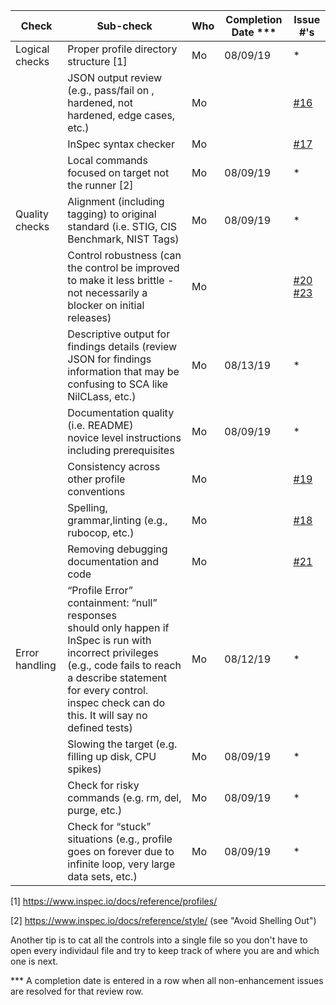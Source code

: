 | Check          | Sub-check                                                                         | Who | Completion Date *** | Issue #'s |
|----------------|-----------------------------------------------------------------------------------|-----|-----------------|-----------|
|Logical checks| Proper profile directory structure	[1]						|Mo|08/09/19|*|
| |JSON output review (e.g., pass/fail on ,<br>hardened, not hardened, edge cases, etc.)|Mo| |[#16](https://github.com/mitre/canonical-ubuntu-16.04-lts-stig-baseline/issues/16)|
| |InSpec syntax checker| Mo| |[#17](https://github.com/mitre/canonical-ubuntu-16.04-lts-stig-baseline/issues/17)|
| |Local commands focused on target not the runner [2]| Mo|08/09/19|*|
|Quality checks|Alignment (including tagging) to original<br> standard (i.e. STIG, CIS Benchmark, NIST Tags)| Mo|08/09/19|*|
| |Control robustness (can the control be improved to make it less brittle - not necessarily a blocker on initial releases)| Mo| |[#20](https://github.com/mitre/canonical-ubuntu-16.04-lts-stig-baseline/issues/20) [#23](https://github.com/mitre/canonical-ubuntu-16.04-lts-stig-baseline/issues/23)|
| |Descriptive output for findings details (review JSON for findings information that may be confusing to SCA like NilCLass, etc.)| Mo|08/13/19|*|
| |Documentation quality (i.e. README)<br> novice level instructions including prerequisites| Mo|08/09/19|*|
| |Consistency across other profile conventions | Mo| |[#19](https://github.com/mitre/canonical-ubuntu-16.04-lts-stig-baseline/issues/19)|
| |Spelling, grammar,linting (e.g., rubocop, etc.)| Mo| |[#18](https://github.com/mitre/canonical-ubuntu-16.04-lts-stig-baseline/issues/18)|
| |Removing debugging documentation and code| Mo| |[#21](https://github.com/mitre/canonical-ubuntu-16.04-lts-stig-baseline/issues/21)|
| Error handling |“Profile Error” containment: “null” responses <br>should only happen if InSpec is run with incorrect privileges (e.g., code fails to reach a describe statement for every control. inspec check can do this. It will say no defined tests)| Mo|08/12/19|*|
| |Slowing the target (e.g. filling up disk, CPU spikes)| Mo|08/09/19|*|
| |Check for risky commands (e.g. rm, del, purge, etc.)| Mo|08/09/19|*|
| |Check for “stuck” situations (e.g., profile goes on forever due to infinite loop, very large data sets, etc.)| Mo|08/09/19|*|


[1] https://www.inspec.io/docs/reference/profiles/

[2] https://www.inspec.io/docs/reference/style/ (see "Avoid Shelling Out")

Another tip is to cat all the controls into a single file so you don't have to open every individaul file and try to keep track of where you are and which one is next.

*** A completion date is entered in a row when all non-enhancement issues are resolved for that review row.
